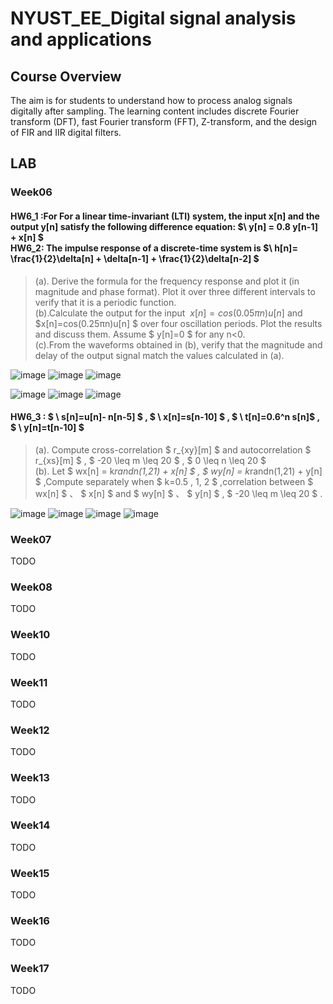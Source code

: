 # NYUST_EE_Digital signal analysis and applications
## Course Overview
The aim is for students to understand how to process analog signals digitally after sampling. The learning content includes discrete Fourier transform (DFT), fast Fourier transform (FFT), Z-transform, and the design of FIR and IIR digital filters.  

## LAB
### Week06
#### HW6_1  :For For a linear time-invariant (LTI) system, the input x[n] and the output y[n] satisfy the following difference equation: $\ y[n] = 0.8 y[n-1] + x[n] $ <br> HW6_2: The impulse response of a discrete-time system is $\  h[n]= \frac{1}{2}\delta[n] + \delta[n-1] + \frac{1}{2}\delta[n-2]   $
> (a). Derive the formula for the frequency response and plot it (in magnitude and phase format). Plot it over three different intervals to verify that it is a periodic function.  
> (b).Calculate the output for the input $\  x[n]=cos(0.05πn)u[n]$ and $x[n]=cos(0.25πn)u[n] $ over four oscillation periods. Plot the results and discuss them. Assume $ y[n]=0 $ for any n<0.  
> (c).From the waveforms obtained in (b), verify that the magnitude and delay of the output signal match the values calculated in (a).

![image](Week6/fig/Figure6_1A.png)
![image](Week6/fig/Figure6_1B.png)
![image](Week6/fig/Figure6_1C.png)


![image](Week6/fig/Figure6_2A.png)
![image](Week6/fig/Figure6_2B.png)
![image](Week6/fig/Figure6_2C.png)


#### HW6_3 : $ \ s[n]=u[n]- n[n-5] $ , $ \ x[n]=s[n-10] $ , $ \ t[n]=0.6^n s[n]$ , $ \ y[n]=t[n-10] $ 

> (a). Compute cross-correlation $ r_{xy}[m] $ and autocorrelation $ r_{xs}[m] $ , $  -20 \leq m  \leq 20 $  ,  $  0 \leq n  \leq 20 $   
> (b). Let  $ wx[n] = k*randn(1,21) + x[n] $ , $ wy[n] = k*randn(1,21) + y[n] $ ,Compute separately when $ k=0.5 , 1, 2 $ ,correlation between $ wx[n] $ 、 $ x[n] $  and  $ wy[n] $ 、 $ y[n] $  , $  -20 \leq m  \leq 20 $  .  

![image](Week6/fig/Figure6_3rxy.png)
![image](Week6/fig/Figure6_3rxs.png)
![image](Week6/fig/Figure6_3wxx.png)
![image](Week6/fig/Figure6_3wyy.png)


### Week07
TODO  
### Week08
TODO 
### Week10
TODO 
### Week11
TODO 
### Week12
TODO 
### Week13
TODO 
### Week14
TODO 
### Week15
TODO 
### Week16
TODO 
### Week17
TODO 
